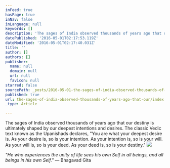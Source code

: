 ```yaml
---
inFeed: true
hasPage: true
inNav: false
inLanguage: null
keywords: []
description: 'The sages of India observed thousands of years ago that our destiny is ultimately shaped by our deepest intentions and desires. The classic Vedic text known as the Upanishads declares, “You are what your deepest desire is. As your desire is, so is your intention. As your intention is, so is your will. As your will is, so is your deed. As your deed is, so is your destiny.”'
datePublished: '2016-05-01T02:17:53.119Z'
dateModified: '2016-05-01T02:17:40.031Z'
title: ''
author: []
authors: []
publisher:
  name: null
  domain: null
  url: null
  favicon: null
starred: false
sourcePath: _posts/2016-05-01-the-sages-of-india-observed-thousands-of-years-ago-that-our.md
published: true
url: the-sages-of-india-observed-thousands-of-years-ago-that-our/index.html
_type: Article

---
```

The sages of India observed thousands of years ago that our destiny is ultimately shaped by our deepest intentions and desires. The classic Vedic text known as the Upanishads declares, "You are what your deepest desire is. As your desire is, so is your intention. As your intention is, so is your will. As your will is, so is your deed. As your deed is, so is your destiny."
![](https://the-grid-user-content.s3-us-west-2.amazonaws.com/ba0c14a4-8e2c-429f-81a4-078a096d80f9.jpg)

_"He who experiences the unity of life sees his own Self in all beings, and all beings in his own Self."_ ― Bhagavad Gita